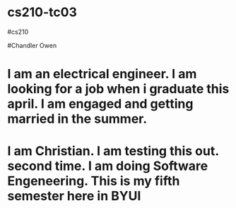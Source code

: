 # cs210-tc03

#cs210

#Chandler Owen

# I am an electrical engineer. I am looking for a job when i graduate this april. I am engaged and getting married in the summer.
# I am Christian. I am testing this out. second time. I am doing Software Engeneering. This is my fifth semester here in BYUI

